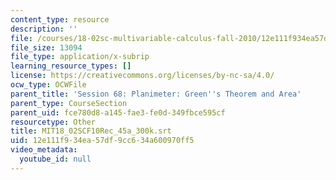 ```yaml
---
content_type: resource
description: ''
file: /courses/18-02sc-multivariable-calculus-fall-2010/12e111f934ea57df9cc634a600970ff5_MIT18_02SCF10Rec_45a_300k.vtt
file_size: 13094
file_type: application/x-subrip
learning_resource_types: []
license: https://creativecommons.org/licenses/by-nc-sa/4.0/
ocw_type: OCWFile
parent_title: 'Session 68: Planimeter: Green''s Theorem and Area'
parent_type: CourseSection
parent_uid: fce780d8-a145-fae3-fe0d-349fbce595cf
resourcetype: Other
title: MIT18_02SCF10Rec_45a_300k.srt
uid: 12e111f9-34ea-57df-9cc6-34a600970ff5
video_metadata:
  youtube_id: null
---
```

